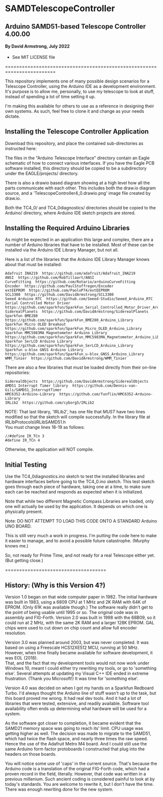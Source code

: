 # SAMDTelescopeController

## Arduino SAMD51-based Telescope Controller 4.00.00

#### By David Armstrong, July 2022
 - See MIT LICENSE file

========================================================================


This repository implements one of many possible design scenarios for a Telescope Controller, 
using the Arduino IDE as a development environment.  It's purpose is to allow me, personally,
to use my telescope to look at stuff, instead of spending a lot of time setting it up.

I'm making this available for others to use as a reference in designing their own systems.  As
such, feel free to clone it and change as your needs dictate.

## Installing the Telescope Controller Application

Download this repository, and place the contained sub-directories as instructed here:

The files in the "Arduino Telescope Interface" directory contain an Eagle schematic of how to 
connect various interfaces.  If you have the Eagle PCB software installed, this directory 
should be copied to be a subdirectory under the EAGLE/projects/ directory.

There is also a drawio based diagram showing at a high level how all the parts communicate 
with each other. This includes both the draw.io diagram source, and a 
'TelescopeController4_0.drawio.png' image file created by draw.io.

Both the TC4_0/ and TC4_0diagnostics/ directories should be copied to the Arduino/ directory, where 
Arduino IDE sketch projects are stored.

## Installing the Required Arduino Libraries

As might be expected in an application this large and complex, there are a number of Arduino libraries
that have to be installed.  Most of these can be installed via the Arduino IDE Library Manager, but
not all.

Here is a list of the libraries that the Arduino IDE Library Manager knows about that must be installed:

```
Adafruit INA219  https://github.com/adafruit/Adafruit_INA219
ANSI  https://github.com/RobTillaart/ANSI
CurveFitting  https://github.com/Rotario/arduinoCurveFitting
Encoder  https://github.com/PaulStoffregen/Encoder
extEEPROM  https://github.com/PaoloP74/extEEPROM
SCL3300  https://github.com/DavidArmstrong/SCL3300
Seeed Arduino RTC  https://github.com/Seeed-Studio/Seeed_Arduino_RTC
Serial Controlled Motor Driver  https://github.com/sparkfun/SparkFun_Serial_Controlled_Motor_Driver_Arduino_Library
SiderealPlanets  https://github.com/DavidArmstrong/SiderealPlanets
Sparkfun BME280  https://github.com/sparkfun/SparkFun_BME280_Arduino_Library
Sparkfun Micro OLED Breakout  https://github.com/sparkfun/SparkFun_Micro_OLED_Arduino_Library
Sparkfun MMC5983MA Magnetometer Arduino Library  https://github.com/sparkfun/SparkFun_MMC5983MA_Magnetometer_Arduino_Library
Sparkfun SerLCD Arduino Library  https://github.com/sparkfun/SparkFun_SerLCD_Arduino_Library
Sparkfun u-blox GNSS Arduino Library  https://github.com/sparkfun/SparkFun_u-blox_GNSS_Arduino_Library
WMM_Tinier  https://github.com/DavidArmstrong/WMM_Tinier
```

There are also a few libraries that must be loaded directly from their on-line repositories:

```
SiderealObjects  https://github.com/DavidArmstrong/SiderealObjects
AMD51 Interrupt Timer library  https://github.com/Dennis-van-Gils/SAMD51_InterruptTimer
HMC6352-Arduino-Library  https://github.com/funflin/HMC6352-Arduino-Library
IRLib2  https://github.com/cyborg5/IRLib2
```

NOTE: That last library, 'IRLib2', has one file that *MUST* have two lines modified so that
the sketch will compile successfully. In the library file at IRLibProtocols\IRLibSAMD51.h<br>
You must change lines 18-19 as follows:

```
//#define IR_TCn 3
#define IR_TCn 4
```

Otherwise, the application will NOT compile.

## Initial Testing

Use the TC4_0diagnostics.ino sketch to test the installed libraries and hardware interfaces
before going to the TC4_0.ino sketch.  This test sketch goes through each piece of hardware,
taking one at a time, to make sure each can be reached and responds as expected when it is
initialized.

Note that while two different Magnetic Compass Libraries are loaded, only one will actually
be used by the application. It depends on which one is physically present.

Note: DO NOT ATTEMPT TO LOAD THIS CODE ONTO A STANDARD Arduino UNO BOARD.


This is still very much a work in progress.  I'm putting the code here to make it easier to manage, and to avoid a possible future catastrophe.  (Murphy knows me.)

So, not ready for Prime Time, and not ready for a real Telescope either yet. (But getting close.)

====================================<br>
## History:  (Why is this Version 4?)

Version 1.0 began on that wide computer paper in 1982.  The initial
hardware was built in 1983, using a 6809 CPU at 1 MHz and 2K RAM with
64K of EPROM.  (Only 61K was available though.)
The software really didn't get to the point of being usable
until 1995 or so.  The original code was in assembly and FIG-Forth.
Version 2.0 was built in 1998 with the 68B09, so it could run at 2 MHz, with
the same 2K RAM and a larger 128K EPROM.  GAL chips were used to cut down on
chip count and allow full encoder resolution.

Version 3.0 was planned around 2003, but was never completed.  It
was based on using a Freescale HCS12XE512 MCU, running at 50 MHz.  However, when time
finally became available for software development, it was EOL (2018).  
That, and the fact that my development tools would not now work under 
Windows 10, meant I could either try rewriting my tools, or go to 
'something else'.  Several attempts at updating my Visual C++ IDE ended 
in extreme frustration.  (Thank you Microsoft!)  It was time for 'something else'.

Version 4.0 was decided on when I got my hands on a Sparkfun Redboard Turbo.
I'd always thought the Arduino line of stuff wasn't up to the task, but
this board proved me wrong.  It had real dev tools.  And it had a lot of
libraries that were tested, extensive, and readily available.  Software tool availability
often ends up determining what hardware will be used for a system.

As the software got closer to completion, it became evident that the SAMD21 memory space
was going to reach its' limit.  CPU usage was getting higher as well.  The decision was made
to migrate to the SAMD51, which had twice the flash space, and nearly three times the 
raw speed. Hence the use of the Adafruit Metro M4 board. And I could still use the same
Arduino form factor protoboards I constructed that plug into the headers on those boards.

You will notice some use of 'caps' in the current source.  That's because the
Arduino code is a translation of the original FIG-Forth code, which had a 
proven record in the field, literally.  However, that code was written in a
previous millenium.  Such ancient coding is considered painful to look at by
today's standards.  You are welcome to rewrite it, but I don't have the time.
There was enough rewriting done for the new system.

